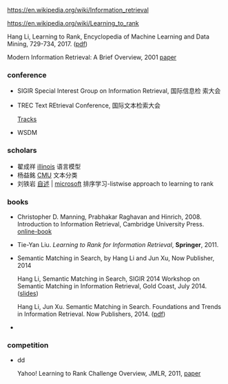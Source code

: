 https://en.wikipedia.org/wiki/Information_retrieval

https://en.wikipedia.org/wiki/Learning_to_rank

Hang Li, Learning to Rank, Encyclopedia of Machine Learning and Data Mining, 729-734, 2017. ([pdf](http://www.hangli-hl.com/uploads/3/4/4/6/34465961/learning_to_rank.pdf))

Modern Information Retrieval: A Brief Overview, 2001 [paper](http://singhal.info/ieee2001.pdf)

### conference

+ SIGIR  Special Interest Group on Information Retrieval, 国际信息检
  索大会
+ TREC Text REtrieval Conference, 国际文本检索大会 

  [Tracks](https://en.wikipedia.org/wiki/Text_Retrieval_Conference)
+ WSDM

### scholars

+ 翟成祥 [illinois](http://czhai.cs.illinois.edu/) 语言模型
+ 杨益銘 [CMU](http://www.cs.cmu.edu/~yiming/) 文本分类
+ 刘铁岩 [自述](http://www.cnblogs.com/blessw/archive/2010/03/27/1698636.html) | [microsoft](https://www.microsoft.com/en-us/research/people/tyliu/) 排序学习-listwise approach to learning to rank





### books

- Christopher D. Manning, Prabhakar Raghavan and Hinrich, 2008. Introduction to Information Retrieval, Cambridge University Press. [online-book](https://nlp.stanford.edu/IR-book/)

- Tie-Yan Liu. *Learning to Rank for Information Retrieval*, **Springer**, 2011.

- Semantic Matching in Search, by Hang Li and Jun Xu, Now Publisher, 2014 

  Hang Li, Semantic Matching in Search, SIGIR 2014 Workshop on Semantic Matching in Information Retrieval, Gold Coast, July 2014. ([slides](http://www.hangli-hl.com/uploads/3/4/4/6/34465961/semantic_matching_in_search.pdf))

  Hang Li, Jun Xu. Semantic Matching in Search. Foundations and Trends in Information Retrieval. Now Publishers, 2014. ([pdf](http://www.hangli-hl.com/uploads/3/4/4/6/34465961/ml_for_match-step2.pdf))

- 



### competition

+ dd

  Yahoo! Learning to Rank Challenge Overview, JMLR, 2011, [paper](http://proceedings.mlr.press/v14/chapelle11a/chapelle11a.pdf) 